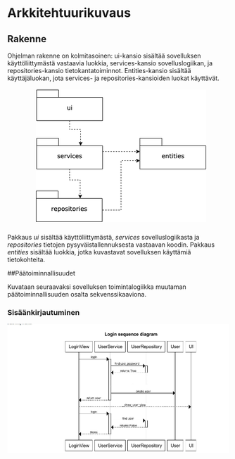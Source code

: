 # Arkkitehtuurikuvaus

## Rakenne

Ohjelman rakenne on kolmitasoinen: ui-kansio sisältää sovelluksen käyttöliittymästä vastaavia luokkia, services-kansio sovelluslogiikan, ja repositories-kansio tietokantatoiminnot. Entities-kansio sisältää käyttäjäluokan, jota services- ja repositories-kansioiden luokat käyttävät.
![Hakemistorakenne](./kuvat/Hakemistotakenne.png)

Pakkaus _ui_ sisältää käyttöliittymästä, _services_ sovelluslogiikasta ja _repositories_ tietojen pysyväistallennuksesta vastaavan koodin. Pakkaus _entities_ sisältää luokkia, jotka kuvastavat sovelluksen käyttämiä tietokohteita.

##Päätoiminnallisuudet

Kuvataan seuraavaksi sovelluksen toimintalogiikka muutaman päätoiminnallisuuden osalta sekvenssikaaviona.

### Sisäänkirjautuminen

![Sekvenssikaavio](./kuvat/sekvenssikaavio.jpg)

